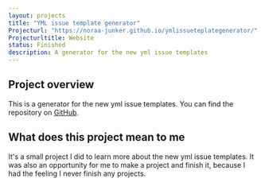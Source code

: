 ```yaml
---
layout: projects
title: "YML issue template generator"
Projecturl: "https://noraa-junker.github.io/ymlissueteplategenerator/"
Projecturltitle: Website
status: Finished
description: A generator for the new yml issue templates
---
```


## Project overview

This is a generator for the new yml issue templates. You can find the repository on [GitHub](https://github.com/Noraa-Junker/ymlissueteplategenerator). 

## What does this project mean to me

It's a small project I did to learn more about the new yml issue templates. It was also an opportunity for me to make a project and finish it, because I had the feeling I never finish any projects.
